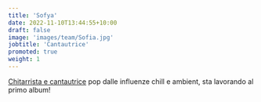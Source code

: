 ```yaml
---
title: 'Sofya'
date: 2022-11-10T13:44:55+10:00
draft: false
image: 'images/team/Sofia.jpg'
jobtitle: 'Cantautrice'
promoted: true
weight: 1
---
```


[Chitarrista e cantautrice](https://instagram.com/sofyamusic?igshid=YmMyMTA2M2Y=) pop dalle influenze chill e ambient, sta lavorando al primo album!
